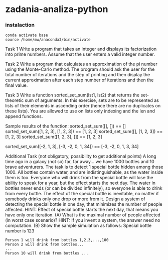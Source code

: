 # zadania-analiza-python

### instalaction
```
conda activate base
source /home/mw/anaconda3/bin/activate 
```

Task 1
Write a program that takes an integer and displays its factorization into prime numbers. Assume that the user enters a valid integer number.

Task 2
Write a program that calculates an approximation of the pi number using the Monte-Carlo method. The program should ask the user for the total number of iterations and the step of printing and then display the current approximation after each step number of iterations and then the final value.

Task 3
Write a function sorted_set_sum(lst1, lst2) that returns the set-theoretic sum of arguments. In this exercise, sets are to be represented as lists of their elements in ascending order (hence there are no duplicates on these lists). You are allowed to use on lists only indexing and the len and append functions.

Sample results of the function:
sorted_set_sum([], []) == []
sorted_set_sum([1, 2, 3], [1, 2, 3]) == [1, 2, 3]
sorted_set_sum([], [1, 2, 3]) == [1, 2, 3]
sorted_set_sum([1, 2, 3], []) == [1, 2, 3]

sorted_set_sum([-2, 1, 3], [-3, -2, 0, 1, 34]) == [-3, -2, 0, 1, 3, 34]

Additional Task (not obligatory, possibility to get additional points)
A long time ago in a galaxy (not so) far, far away... we have 1000 bottles and 10 brave adventurers.
The task is to detect 1 special bottle hidden among those 1000.
All bottles contain water, and are indistinguishable, as the water inside them is too.
Everyone who will drink from the special bottle will lose the ability to speak for a year, but the effect starts the next day.
The water in bottles never ends (or can be divided infinitely), so everyone is able to drink from every bottle.
The effect of the special bottle is inevitable, no matter if somebody drinks only one drop or more from it.
Design a system of detecting the special bottle in one day, that minimizes the number of people affected.
HINT: Effect of special bottle starts the next day, that means you have only one iteration.
(A) What is the maximal number of people affected (in worst case scenario)?
HINT: If you invent a system, the answer need no computation.
(B) Show the sample simulation as follows:
    Special bottle number is 123

    Person 1 will drink from bottles 1,2,3,...,100
    Person 2 will drink from bottles...
    ...
    Person 10 will drink from bottles ...

